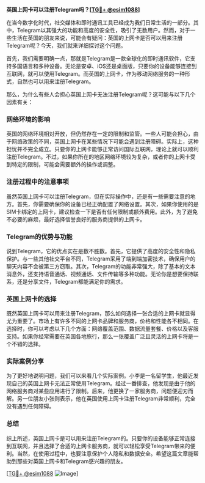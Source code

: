 **英国上网卡可以注册Telegram吗？[[TG💪+ @esim1088](https://t.me/s/esim1088)]**

在当今数字化时代，社交媒体和即时通讯工具已经成为我们日常生活的一部分。其中，Telegram以其强大的功能和高度的安全性，吸引了无数用户。然而，对于一些生活在英国的朋友来说，可能会有疑问：英国的上网卡是否可以用来注册Telegram呢？今天，我们就来详细探讨这个问题。

首先，我们需要明确一点，那就是Telegram是一款全球化的即时通讯软件，它支持多国语言和多种设备。无论是安卓、iOS还是桌面版，只要你的设备能够连接到互联网，就可以使用Telegram。而英国的上网卡，作为移动网络服务的一种形式，自然也可以用来注册Telegram。

那么，为什么有些人会担心英国上网卡无法注册Telegram呢？这可能与以下几个因素有关：

### 网络环境的影响

英国的网络环境相对开放，但仍然存在一定的限制和监管。一些人可能会担心，由于网络政策的不同，英国上网卡在某些情况下可能会遇到注册障碍。实际上，这种担忧并不完全成立。只要你的上网卡能够正常访问国际互联网，理论上就可以顺利注册Telegram。不过，如果你所在的地区网络环境较为复杂，或者你的上网卡受到特定的限制，可能会需要额外的操作或调整。

### 注册过程中的注意事项

虽然英国上网卡可以注册Telegram，但在实际操作中，还是有一些需要注意的地方。首先，你需要确保你的设备已经正确配置了网络设置。其次，如果你使用的是SIM卡绑定的上网卡，建议检查一下是否有任何限制或额外费用。此外，为了避免不必要的麻烦，最好选择信誉良好的服务商提供的上网卡。

### Telegram的优势与功能

说到Telegram，它的优点实在是数不胜数。首先，它提供了高度的安全性和隐私保护。与一些其他社交平台不同，Telegram采用了端到端加密技术，确保用户的聊天内容不会被第三方窃取。其次，Telegram的功能非常强大，除了基本的文本消息外，还支持语音通话、视频通话、文件传输等多种功能。无论你是想要保持联系，还是分享文件，Telegram都能满足你的需求。

### 英国上网卡的选择

既然英国上网卡可以用来注册Telegram，那么如何选择一张合适的上网卡就显得尤为重要了。市场上有许多不同的上网卡品牌和服务商，价格和性能各不相同。在选择时，你可以考虑以下几个方面：网络覆盖范围、数据流量套餐、价格以及客服支持。如果你经常需要在英国各地旅行，那么一张覆盖广泛且灵活的上网卡将是一个不错的选择。

### 实际案例分享

为了更好地说明问题，我们可以来看几个实际案例。小李是一名留学生，他最近发现自己的英国上网卡无法正常使用Telegram。经过一番排查，他发现是由于他的网络服务商对某些应用进行了限制。后来，他更换了一家服务商，问题便迎刃而解。另一位朋友小张则表示，他在英国使用上网卡注册Telegram非常顺利，完全没有遇到任何障碍。

### 总结

综上所述，英国上网卡是可以用来注册Telegram的。只要你的设备能够正常连接到互联网，并且选择了合适的上网卡服务商，就可以轻松享受Telegram带来的便利。当然，在使用过程中，也要注意保护个人隐私和数据安全。希望这篇文章能帮助到那些对英国上网卡和Telegram感兴趣的朋友。

[[TG💪+ @esim1088](https://t.me/s/esim1088) ![Image](https://i.postimg.cc/4NQfJmqS/Snipaste-2025-05-13-00-14-12.png)]